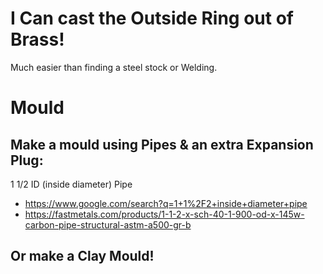 # I Can cast the Outside Ring out of Brass!

Much easier than finding a steel stock or Welding.

# Mould
## Make a mould using Pipes & an extra Expansion Plug:
1 1/2 ID (inside diameter) Pipe
- https://www.google.com/search?q=1+1%2F2+inside+diameter+pipe
- https://fastmetals.com/products/1-1-2-x-sch-40-1-900-od-x-145w-carbon-pipe-structural-astm-a500-gr-b

## Or make a Clay Mould!
